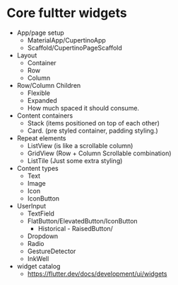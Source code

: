 # Core fultter widgets

* App/page setup
    * MaterialApp/CupertinoApp
    * Scaffold/CupertinoPageScaffold
* Layout
    * Container
    * Row
    * Column
* Row/Column Children
    * Flexible
    * Expanded
    * How much spaced it should consume.
* Content containers
    * Stack (items positioned on top of each other)
    * Card. (pre styled container, padding styling.)
* Repeat elements
    * ListView (is like a scrollable column)
    * GridView (Row + Column Scrollable combination)
    * ListTile (Just some extra styling) 
* Content types
    * Text
    * Image
    * Icon
    * IconButton
* UserInput
    * TextField
    * FlatButton/ElevatedButton/IconButton
        * Historical - RaisedButton/
    * Dropdown
    * Radio
    * GestureDetector
    * InkWell
* widget catalog
    * https://flutter.dev/docs/development/ui/widgets
    

